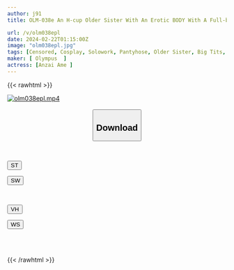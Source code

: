 ```yaml
---
author: j91
title: OLM-038e An H-cup Older Sister With An Erotic BODY With A Full-body Erogenous Zone, A Middle-aged Man With A Leg Fetish And Intense Orgasm! / Anzaiten

url: /v/olm038epl
date: 2024-02-22T01:15:00Z
image: "olm038epl.jpg"
tags: [Censored, Cosplay, Solowork, Pantyhose, Older Sister, Big Tits, Leg Fetish, Toy	]
maker: [ Olympus  ]
actress: [Anzai Ame ]
---
```



{{< rawhtml >}}

<div class="video" data-videoid="d8opbvBQl7ckqOZ">
    <a href="javascript:;">
        <img src="/v/olm038epl/olm038epl.jpg" width="WIDTH" height="HEIGHT" alt="olm038epl.mp4" loading="lazy">
    </a>
</div>

<script type="text/javascript" src="https://j91.asia/asset/on-demand-st.js"></script>

<br>
  <link rel="stylesheet" href="https://j91.asia/asset/bs5.css">
  
  <center>
  <button class="btn btn-primary" type="button" data-bs-toggle="collapse" data-bs-target=".multi-collapse" aria-expanded="false" aria-controls="multiCollapseExample1 multiCollapseExample2"><h2>Download</h2></button></center>
</p>
<div class="row">
  <div class="col">
    <div class="collapse multi-collapse" id="multiCollapseExample1">
      <div class="card card-body">
	      	      <br>
<div class="buttons">  
<p><a href="https://streamtape.to/v/d8opbvBQl7ckqOZ" target="_blank"><button class="btn-hover color-3"><i class="fa fa-download"></i> ST</button></a></p>
<p><a href="https://cdnwish.com/5gvhmhvehcaz" target="_blank"><button class="btn-hover color-2"><i class="fa fa-download"></i> SW</button></a></p></div>
    </div>
  </div>
</div>
  <div class="col">
    <div class="collapse multi-collapse" id="multiCollapseExample2">
      <div class="card card-body">
	      <br>
<div class="buttons">
<p><a href="https://vidhidepro.com/f/m0fhy909md47"><button class="btn-hover color-9"><i class="fa fa-download"></i> VH</button></a></p>
<p><a href="https://wolfstream.tv/onlznzal3adv"><button class="btn-hover color-8"><i class="fa fa-download"></i> WS</button></a></p></div>
<br><br>
      </div>
    </div>
  </div>
</div>

{{< /rawhtml >}}